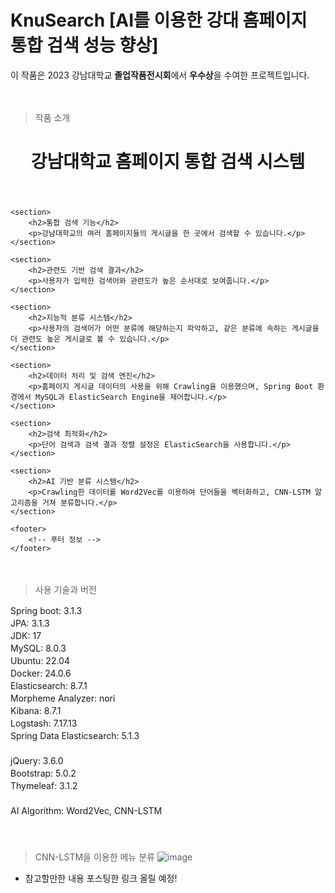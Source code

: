 # KnuSearch [AI를 이용한 강대 홈페이지 통합 검색 성능 향상] 　   
이 작품은 2023 강남대학교 **졸업작품전시회**에서 **우수상**을 수여한 프로젝트입니다.

　   
> 작품 소개

<!DOCTYPE html>
<html>
<head>
    <title>강남대학교 홈페이지 통합 검색 시스템</title>
</head>
<body>
    <header>
        <h1>강남대학교 홈페이지 통합 검색 시스템</h1>
    </header>

    <section>
        <h2>통합 검색 기능</h2>
        <p>강남대학교의 여러 홈페이지들의 게시글을 한 곳에서 검색할 수 있습니다.</p>
    </section>

    <section>
        <h2>관련도 기반 검색 결과</h2>
        <p>사용자가 입력한 검색어와 관련도가 높은 순서대로 보여줍니다.</p>
    </section>

    <section>
        <h2>지능적 분류 시스템</h2>
        <p>사용자의 검색어가 어떤 분류에 해당하는지 파악하고, 같은 분류에 속하는 게시글을 더 관련도 높은 게시글로 볼 수 있습니다.</p>
    </section>

    <section>
        <h2>데이터 처리 및 검색 엔진</h2>
        <p>홈페이지 게시글 데이터의 사용을 위해 Crawling을 이용했으며, Spring Boot 환경에서 MySQL과 ElasticSearch Engine을 제어합니다.</p>
    </section>

    <section>
        <h2>검색 최적화</h2>
        <p>단어 검색과 검색 결과 정렬 설정은 ElasticSearch을 사용합니다.</p>
    </section>

    <section>
        <h2>AI 기반 분류 시스템</h2>
        <p>Crawling한 데이터를 Word2Vec를 이용하여 단어들을 벡터화하고, CNN-LSTM 알고리즘을 거쳐 분류합니다.</p>
    </section>

    <footer>
        <!-- 푸터 정보 -->
    </footer>
</body>
</html>


　   
> 사용 기술과 버전

Spring boot: 3.1.3 　   
JPA: 3.1.3 　   
JDK: 17 　   
MySQL: 8.0.3 　   
Ubuntu: 22.04 　   
Docker: 24.0.6 　   
Elasticsearch: 8.7.1 　   
Morpheme Analyzer: nori 　   
Kibana: 8.7.1 　   
Logstash: 7.17.13 　   
Spring Data Elasticsearch: 5.1.3 　   
 　   
jQuery: 3.6.0 　   
Bootstrap: 5.0.2 　   
Thymeleaf: 3.1.2 　   
 　   
AI Algorithm: Word2Vec, CNN-LSTM 　   
 　   
 　   

> CNN-LSTM을 이용한 메뉴 분류
![image](https://github.com/inpink/Knu_Search_Web_Project/assets/108166692/649baa99-f0a3-4fcc-91a2-1e3c85f83824)

- 참고할만한 내용 포스팅한 링크 올릴 예정!
